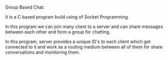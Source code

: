 Group Based Chat:
  
  It is a C based program build using of Socket Programming.

  In this program we can join many client to a server and can share messages between each other and form a group for chatting.

  In this program, server provides a unique ID's to each client which get connected to it and work as a routing medium between all of them for share conversations and monitoring them.
